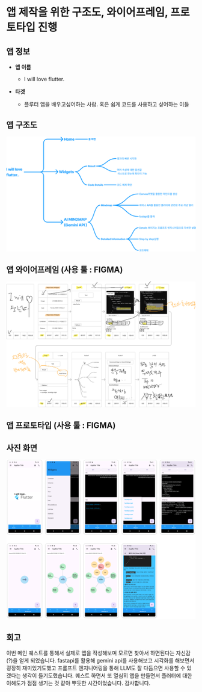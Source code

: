 # 앱 제작을 위한 구조도, 와이어프레임, 프로토타입 진행

## 앱 정보

- **앱 이름**

  - I will love flutter.

- **타겟**

  - 플루터 앱을 배우고싶어하는 사람. 혹은 쉽게 코드를 사용하고 싶어하는 이들

## 앱 구조도

![AI-UX-4-2-08 original](1_구조도.png)

## 앱 와이어프레임 (사용 툴 : FIGMA)

![AI-UX-4-2-11_j7hKLsb original](2_와이어프레임.png)

## 앱 프로토타입 (사용 툴 : FIGMA)

## 사진 화면

![image](4_실제구현화면.png)

## 회고

이번 메인 퀘스트를 통해서 실제로 앱을 작성해보며
모르면 찾아서 하면된다는 자신감(?)을 얻게 되었습니다.
fastapi를 활용해 gemini api를 사용해보고 시각화를 해보면서 굉장히 재미있기도했고
프롬프트 엔지니어링을 통해 LLM도 잘 다듬으면 사용할 수 있겠다는 생각이 들기도했습니다.
퀘스트 하면서 또 열심히 앱을 만들면서 플러터에 대한 이해도가 점점 생기는 것 같아 뿌듯한
시간이었습니다. 감사합니다.

